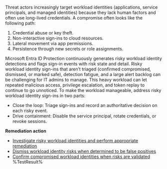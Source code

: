 Threat actors increasingly target workload identities (applications, service principals, and managed identities) because they lack human factors and often use long-lived credentials. A compromise often looks like the following path:

1. Credential abuse or key theft.
1. Non-interactive sign-ins to cloud resources.
1. Lateral movement via app permissions.
1. Persistence through new secrets or role assignments.

Microsoft Entra ID Protection continuously generates risky workload identity detections and flags sign-in events with risk state and detail. Risky workload identity sign-ins that aren’t triaged (confirmed compromised, dismissed, or marked safe), detection fatigue, and a large alert backlog can be challenging for IT admins to manage. This heavy workload can let repeated malicious access, privilege escalation, and token replay to continue to go unnoticed. To make the workload manageable, address risky workload identity sign-ins in two parts:

- Close the loop: Triage sign-ins and record an authoritative decision on each risky event.
- Drive containment: Disable the service principal, rotate credentials, or revoke sessions.

**Remediation action**

- [Investigate risky workload identities and perform appropriate remediation ](https://learn.microsoft.com/en-us/entra/id-protection/concept-workload-identity-risk?wt.mc_id=zerotrustrecommendations_automation_content_cnl_csasci)
- [Dismiss workload identity risks when determined to be false positives](https://learn.microsoft.com/graph/api/riskyserviceprincipal-dismiss?view=graph-rest-1.0&preserve-view=true&wt.mc_id=zerotrustrecommendations_automation_content_cnl_csasci)
- [Confirm compromised workload identities when risks are validated](https://learn.microsoft.com/graph/api/riskyserviceprincipal-confirmcompromised?view=graph-rest-1.0&preserve-view=true&wt.mc_id=zerotrustrecommendations_automation_content_cnl_csasci)<!--- Results --->
%TestResult%
